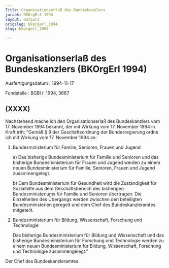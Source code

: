 ```yaml
---
Title: Organisationserlaß des Bundeskanzlers
jurabk: BKOrgErl 1994
layout: default
origslug: bkorgerl_1994
slug: bkorgerl_1994

---
```


# Organisationserlaß des Bundeskanzlers (BKOrgErl 1994)

Ausfertigungsdatum
:   1994-11-17

Fundstelle
:   BGBl I: 1994, 3667

## (XXXX)

Nachstehend mache ich den Organisationserlaß des Bundeskanzlers vom
17\. November 1994 bekannt, der mit Wirkung vom 17. November 1994 in
Kraft tritt:
"Gemäß § 9 der Geschäftsordnung der Bundesregierung ordne ich mit
Wirkung vom 17. November 1994 an:

1.  Bundesministerium für Familie, Senioren, Frauen und Jugend

    a)  Das bisherige Bundesministerium für Familie und Senioren und das
        bisherige Bundesministerium für Frauen und Jugend werden zu einem
        neuen Bundesministerium für Familie, Senioren, Frauen und Jugend
        zusammengelegt.


    b)  Dem Bundesministerium für Gesundheit wird die Zuständigkeit für
        Sozialhilfe aus dem Geschäftsbereich des bisherigen Bundesministeriums
        für Familie und Senioren übertragen. Die Einzelheiten des Übergangs
        werden zwischen den beteiligten Bundesministerien geregelt und dem
        Chef des Bundeskanzleramtes mitgeteilt.





2.  Bundesministerium für Bildung, Wissenschaft, Forschung und Technologie

    Das bisherige Bundesministerium für Bildung und Wissenschaft und das
    bisherige Bundesministerium für Forschung und Technologie werden zu
    einem neuen Bundesministerium für Bildung, Wissenschaft, Forschung und
    Technologie zusammengelegt."




Der Chef des Bundeskanzleramtes

